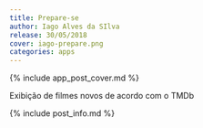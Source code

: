 ```yaml
---
title: Prepare-se
author: Iago Alves da SIlva
release: 30/05/2018
cover: iago-prepare.png
categories: apps
---
```

{% include app_post_cover.md %}

Exibição de filmes novos de acordo com o TMDb

{% include post_info.md %}
